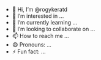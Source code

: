 - 👋 Hi, I’m @rogykeratd
- 👀 I’m interested in ...
- 🌱 I’m currently learning ...
- 💞️ I’m looking to collaborate on ...
- 📫 How to reach me ...
- 😄 Pronouns: ...
- ⚡ Fun fact: ...

<!---
rogykeratd/rogykeratd is a ✨ special ✨ repository because its `README.md` (this file) appears on your GitHub profile.
You can click the Preview link to take a look at your changes.
--->
